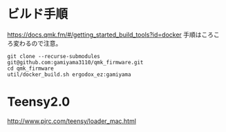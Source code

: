 
# ビルド手順

https://docs.qmk.fm/#/getting_started_build_tools?id=docker
手順はころころ変わるので注意。

```
git clone --recurse-submodules git@github.com:gamiyama3110/qmk_firmware.git
cd qmk_firmware
util/docker_build.sh ergodox_ez:gamiyama
```

# Teensy2.0
http://www.pjrc.com/teensy/loader_mac.html

